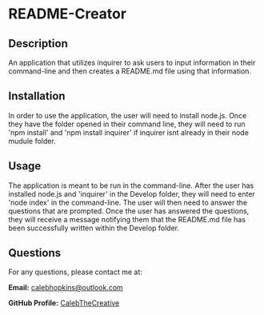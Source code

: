 # README-Creator

## Description

An application that utilizes inquirer to ask users to input information in their command-line and then creates a README.md file using that information.

## Installation

In order to use the application, the user will need to install node.js. Once they have the folder opened in their command line, they will need to run 'npm install' and 'npm install inquirer' if inquirer isnt already in their node mudule folder.

## Usage

The application is meant to be run in the command-line. After the user has installed node.js and 'inquirer' in the Develop folder, they will need to enter 'node index' in the command-line. The user will then need to answer the questions that are prompted. Once the user has answered the questions, they will receive a message notifying them that the README.md file has been successfully written within the Develop folder.

## Questions

For any questions, please contact me at:

**Email:** calebhopkins@outlook.com

**GitHub Profile:** [CalebTheCreative]("https://github.com/CalebTheCreative")